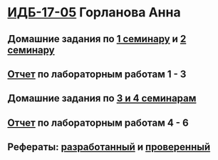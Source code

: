 # [ИДБ-17-05](https://github.com/stankin/design-part-1/wiki/list-idb-17-05)  Горланова Анна  
## Домашние задания по [1 семинару](https://github.com/stankin/design-part-1/wiki/sem1#%D0%93%D0%BE%D1%80%D0%BB%D0%B0%D0%BD%D0%BE%D0%B2%D0%B0-%D0%90%D0%BD%D0%BD%D0%B0-%D0%9A%D0%B0%D0%BC%D1%8B%D1%88%D0%B5%D0%B2%D0%B0-%D0%9C%D0%B0%D1%80%D0%B8%D0%BD%D0%B0) и [2 семинару](https://github.com/stankin/design-part-1/wiki/sem2#%D0%93%D0%BE%D1%80%D0%BB%D0%B0%D0%BD%D0%BE%D0%B2%D0%B0-%D0%90%D0%BD%D0%BD%D0%B0-%D0%9A%D0%B0%D0%BC%D1%8B%D1%88%D0%B5%D0%B2%D0%B0-%D0%9C%D0%B0%D1%80%D0%B8%D0%BD%D0%B0)
## [Отчет](https://github.com/GorlanovaAV/gorlanovaAV.github.io/wiki/%D0%9B%D0%B0%D0%B1%D0%BE%D1%80%D0%B0%D1%82%D0%BE%D1%80%D0%BD%D1%8B%D0%B5-1,-2,-3) по лабораторным работам 1 - 3 
## Домашние задания по [3 и 4 семинарам](https://github.com/GorlanovaAV/gorlanovaAV.github.io/wiki/Business-game)
## [Отчет]() по лабораторным работам 4 - 6 
## Рефераты: [разработанный](https://github.com/stankin/design-part-1/wiki/exam08-1) и [проверенный](https://github.com/stankin/design-part-1/wiki/exam10-1)
